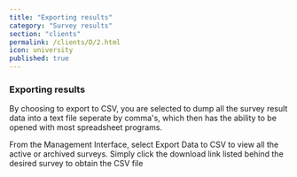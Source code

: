 ```yaml
---
title: "Exporting results"
category: "Survey results"
section: "clients"
permalink: /clients/D/2.html
icon: university
published: true
---
```


### Exporting results



By choosing to export to CSV, you are selected to dump all the survey result data into a text file seperate by comma's, which then has the ability to be opened with most spreadsheet programs.

From the Management Interface, select Export Data to CSV to view all the active or archived surveys. Simply click the download link listed behind the desired survey to obtain the CSV file

